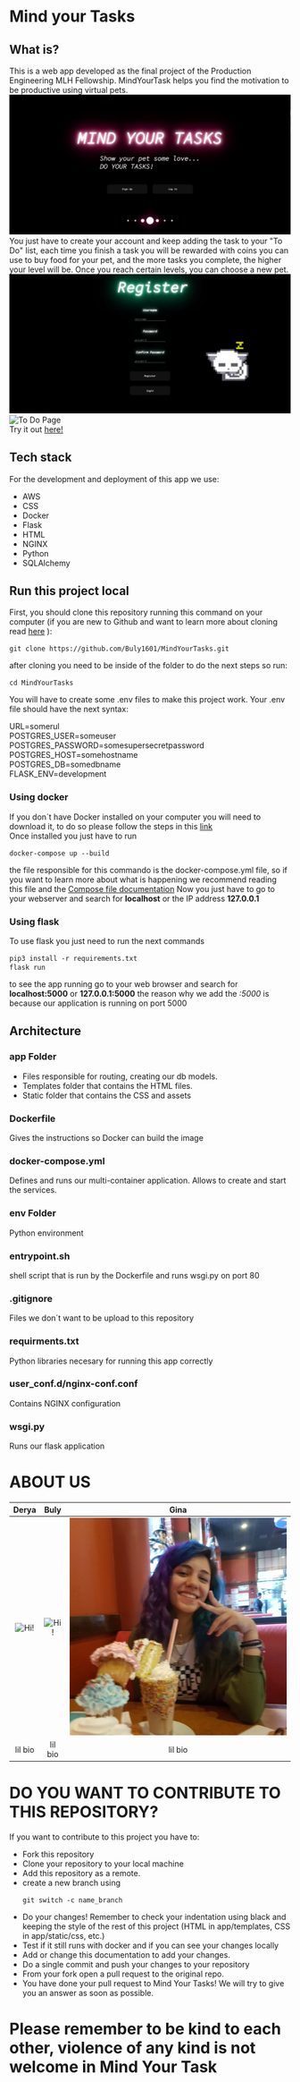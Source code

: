 # Mind your Tasks
## What is?
This is a web app developed as the final project of the Production Engineering MLH Fellowship. MindYourTask helps you find the motivation to be productive using virtual pets.  
![Main Page](app/static/images/mainPage.jpg)  
You just have to create your account and keep adding the task to your "To Do" list, each time you finish a task you will be rewarded with coins you can use to buy food for your pet, and the more tasks you complete, the higher your level will be. Once you reach certain levels, you can choose a new pet.  
![Register Page](app/static/images/registerPage.JPG)  
![To Do Page](app/static/images/todoPage.jpg)  
Try it out [here!](https://mindyourtask.tech/)  
## Tech stack
For the development and deployment of this app we use:
 - AWS
 - CSS
 - Docker
 - Flask
 - HTML
 - NGINX
 - Python
 - SQLAlchemy
## Run this project local
First, you should clone this repository running this command on your computer (if you are new to Github and want to learn more about cloning read [here]( https://docs.github.com/en/github/creating-cloning-and-archiving-repositories/cloning-a-repository-from-github/cloning-a-repository) ):  
```console
git clone https://github.com/Buly1601/MindYourTasks.git
```
after cloning you need to be inside of the folder to do the next steps so run:  
```console
cd MindYourTasks
```
You will have to create some .env files to make this project work. Your .env file should have the next syntax:

URL=somerul  
POSTGRES_USER=someuser   
POSTGRES_PASSWORD=somesupersecretpassword  
POSTGRES_HOST=somehostname  
POSTGRES_DB=somedbname  
FLASK_ENV=development 

### Using docker
If you don´t have Docker installed on your computer you will need to download it, to do so please follow the steps in this [link](https://docs.docker.com/get-docker/)  
Once installed you just have to run  
```console
docker-compose up --build
```
the file responsible for this commando is the docker-compose.yml file, so if you want to learn more about what is happening we recommend reading this file and the [Compose file documentation](https://docs.docker.com/compose/compose-file/)
Now you just have to go to your webserver and search for **localhost** or the IP address **127.0.0.1**
### Using flask
To use flask you just need to run the next commands
```console
pip3 install -r requirements.txt
flask run
```
to see the app running go to your web browser and search for **localhost:5000** or **127.0.0.1:5000**
the reason why we add the *:5000* is because our application is running on port 5000 
## Architecture
### app Folder
 - Files responsible for routing, creating our db models. 
 - Templates folder that contains the HTML files.
 - Static folder that contains the CSS and assets
### Dockerfile
Gives the instructions so Docker can build the image
### docker-compose.yml
Defines and runs our multi-container application. Allows to create and start the services.
### env Folder
Python environment
### entrypoint.sh
shell script that is run by the Dockerfile and runs wsgi.py on port 80
### .gitignore
Files we don´t want to be upload to this repository
### requirments.txt 
Python libraries necesary for running this app correctly
### user_conf.d/nginx-conf.conf
Contains NGINX configuration
### wsgi.py
Runs our flask application

# ABOUT US 

| Derya       | Buly        | Gina          |  
|    :----:   |    :----:   |    :----:   |  
|![Hi!](app/static/images/derya.jpg)      | ![Hi!](app/static/images/buly.jpg)      | ![Hi!](app/static/images/gina.jpg)    |  
| lil bio    | lil bio    | lil bio    |  


# DO YOU WANT TO CONTRIBUTE TO THIS REPOSITORY? 
If you want to contribute to this project you have to:
- Fork this repository
- Clone your repository to your local machine
- Add this repository as a remote.
- create a new branch using 
    ```console
    git switch -c name_branch
    ```
- Do your changes! Remember to check your indentation using black and keeping the style of the rest of this project (HTML in app/templates, CSS in app/static/css, etc.)
- Test if it still runs with docker and if you can see your changes locally
- Add or change this documentation to add your changes.
- Do a single commit and push your changes to your repository
- From your fork open a pull request to the original repo.
- You have done your pull request to Mind Your Tasks! We will try to give you an answer as soon as possible.  
# Please remember to be kind to each other, violence of any kind is not welcome in Mind Your Task